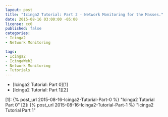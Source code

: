 ```yaml
---
layout: post
title: "Icinga2 Tutorial: Part 2 - Network Monitoring for the Masses."
date: 2015-08-16 03:00:00 -05:00
license: cc0
published: false
categories:
- Icinga2
- Network Monitoring

tags:
- Icinga2
- IcingaWeb2
- Network Monitoring
- Tutorials
---
```

* [Icinga2 Tutorial: Part 0][1]
* [Icinga2 Tutorial: Part 1][2]
<!--* [Icinga2 Tutorial: Part 3][3]-->

[1]: {% post_url 2015-08-16-Icinga2-Tutorial-Part-0 %} "Icinga2 Tutorial Part 0"
[2]: {% post_url 2015-08-16-Icinga2-Tutorial-Part-1 %} "Icinga2 Tutorial Part 1"
<!-- [3]: {% post_url 2015-08-17-Icinga2-Tutorial-Part-3 %} "Icinga2 Tutorial Part 3" -->
